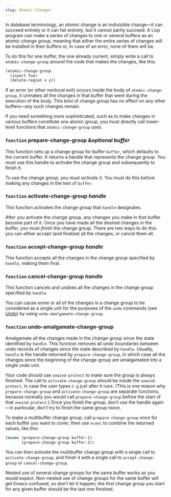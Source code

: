 ```yaml
---
slug: Atomic-Changes
---
```


In database terminology, an *atomic* change is an indivisible change—it can succeed entirely or it can fail entirely, but it cannot partly succeed. A Lisp program can make a series of changes to one or several buffers as an *atomic change group*, meaning that either the entire series of changes will be installed in their buffers or, in case of an error, none of them will be.

To do this for one buffer, the one already current, simply write a call to `atomic-change-group` around the code that makes the changes, like this:

```lisp
(atomic-change-group
  (insert foo)
  (delete-region x y))
```

If an error (or other nonlocal exit) occurs inside the body of `atomic-change-group`, it unmakes all the changes in that buffer that were during the execution of the body. This kind of change group has no effect on any other buffers—any such changes remain.

If you need something more sophisticated, such as to make changes in various buffers constitute one atomic group, you must directly call lower-level functions that `atomic-change-group` uses.

### <span className="tag function">`function`</span> **prepare-change-group** *\&optional buffer*

This function sets up a change group for buffer `buffer`, which defaults to the current buffer. It returns a handle that represents the change group. You must use this handle to activate the change group and subsequently to finish it.

To use the change group, you must *activate* it. You must do this before making any changes in the text of `buffer`.

### <span className="tag function">`function`</span> **activate-change-group** *handle*

This function activates the change group that `handle` designates.

After you activate the change group, any changes you make in that buffer become part of it. Once you have made all the desired changes in the buffer, you must *finish* the change group. There are two ways to do this: you can either accept (and finalize) all the changes, or cancel them all.

### <span className="tag function">`function`</span> **accept-change-group** *handle*

This function accepts all the changes in the change group specified by `handle`, making them final.

### <span className="tag function">`function`</span> **cancel-change-group** *handle*

This function cancels and undoes all the changes in the change group specified by `handle`.

You can cause some or all of the changes in a change group to be considered as a single unit for the purposes of the `undo` commands (see [Undo](/docs/elisp/Undo)) by using `undo-amalgamate-change-group`.

### <span className="tag function">`function`</span> **undo-amalgamate-change-group**

Amalgamate all the changes made in the change-group since the state identified by `handle`. This function removes all undo boundaries between undo records of changes since the state described by `handle`. Usually, `handle` is the handle returned by `prepare-change-group`, in which case all the changes since the beginning of the change-group are amalgamated into a single undo unit.

Your code should use `unwind-protect` to make sure the group is always finished. The call to `activate-change-group` should be inside the `unwind-protect`, in case the user types `C-g` just after it runs. (This is one reason why `prepare-change-group` and `activate-change-group` are separate functions, because normally you would call `prepare-change-group` before the start of that `unwind-protect`.) Once you finish the group, don’t use the handle again—in particular, don’t try to finish the same group twice.

To make a multibuffer change group, call `prepare-change-group` once for each buffer you want to cover, then use `nconc` to combine the returned values, like this:

```lisp
(nconc (prepare-change-group buffer-1)
       (prepare-change-group buffer-2))
```

You can then activate the multibuffer change group with a single call to `activate-change-group`, and finish it with a single call to `accept-change-group` or `cancel-change-group`.

Nested use of several change groups for the same buffer works as you would expect. Non-nested use of change groups for the same buffer will get Emacs confused, so don’t let it happen; the first change group you start for any given buffer should be the last one finished.
